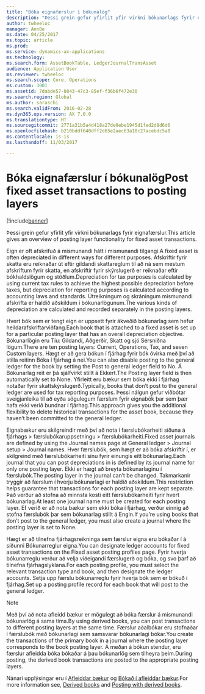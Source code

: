 ```yaml
---
title: "Bóka eignafærslur í bókunalög"
description: "Þessi grein gefur yfirlit yfir virkni bókunarlags fyrir eignafærslur."
author: twheeloc
manager: AnnBe
ms.date: 04/25/2017
ms.topic: article
ms.prod: 
ms.service: dynamics-ax-applications
ms.technology: 
ms.search.form: AssetBookTable, LedgerJournalTransAsset
audience: Application User
ms.reviewer: twheeloc
ms.search.scope: Core, Operations
ms.custom: 3001
ms.assetid: 7dabde57-0843-47c3-85ef-f36b6f472e30
ms.search.region: Global
ms.author: saraschi
ms.search.validFrom: 2016-02-28
ms.dyn365.ops.version: AX 7.0.0
ms.translationtype: HT
ms.sourcegitcommit: 2771a31b5a4d418a27de0ebe1945d1fed2d8d6d6
ms.openlocfilehash: b210bddf640dff2d65e2aec63a18c27acebdc5a8
ms.contentlocale: is-is
ms.lasthandoff: 11/03/2017

---
```


# <a name="post-fixed-asset-transactions-to-posting-layers"></a><span data-ttu-id="4c703-103">Bóka eignafærslur í bókunalög</span><span class="sxs-lookup"><span data-stu-id="4c703-103">Post fixed asset transactions to posting layers</span></span>

[!include[banner](../includes/banner.md)]


<span data-ttu-id="4c703-104">Þessi grein gefur yfirlit yfir virkni bókunarlags fyrir eignafærslur.</span><span class="sxs-lookup"><span data-stu-id="4c703-104">This article gives an overview of posting layer functionality for fixed asset transactions.</span></span>

<span data-ttu-id="4c703-105">Eign er oft afskrifuð á mismunandi hátt í mismunandi tilgangi.</span><span class="sxs-lookup"><span data-stu-id="4c703-105">A fixed asset is often depreciated in different ways for different purposes.</span></span> <span data-ttu-id="4c703-106">Afskriftir fyrir skatta eru reiknaðar út eftir gildandi skattareglum til að ná sem mestum afskriftum fyrir skatta, en afskriftir fyrir skýrslugerð er reiknaðar eftir bókhaldslögum og stöðlum.</span><span class="sxs-lookup"><span data-stu-id="4c703-106">Depreciation for tax purposes is calculated by using current tax rules to achieve the highest possible depreciation before taxes, but depreciation for reporting purposes is calculated according to accounting laws and standards.</span></span> <span data-ttu-id="4c703-107">Útreikningum og skráningum mismunandi afskrifta er haldið aðskildum í bókunarlögunum.</span><span class="sxs-lookup"><span data-stu-id="4c703-107">The various kinds of depreciation are calculated and recorded separately in the posting layers.</span></span>

<span data-ttu-id="4c703-108">Hvert bók sem er tengt eign er uppsett fyrir ákveðið bókunarlag sem hefur heildarafskriftarviðfang.</span><span class="sxs-lookup"><span data-stu-id="4c703-108">Each book that is attached to a fixed asset is set up for a particular posting layer that has an overall depreciation objective.</span></span> <span data-ttu-id="4c703-109">Bókunarlögin eru Tíu: Gildandi, Aðgerðir, Skatt og sjö Sérsniðna lögum.</span><span class="sxs-lookup"><span data-stu-id="4c703-109">There are ten posting layers: Current, Operations, Tax, and seven Custom layers.</span></span> <span data-ttu-id="4c703-110">Hægt er að gera bókun í fjárhag fyrir bók óvirka með því að stilla reitinn Bóka í fjárhag á nei.</span><span class="sxs-lookup"><span data-stu-id="4c703-110">You can also disable posting to the general ledger for the book by setting the Post to general ledger field to No.</span></span> <span data-ttu-id="4c703-111">Á Bókunarlag reit er þá sjálfvirkt stillt á Ekkert.</span><span class="sxs-lookup"><span data-stu-id="4c703-111">The Posting layer field is then automatically set to None.</span></span> <span data-ttu-id="4c703-112">Yfirleitt eru bækur sem bóka ekki í fjárhag notaðar fyrir skattskýrslugerð.</span><span class="sxs-lookup"><span data-stu-id="4c703-112">Typically, books that don’t post to the general ledger are used for tax reporting purposes.</span></span> <span data-ttu-id="4c703-113">Þessi nálgun gefur viðbótar sveigjanleika til að eyða sögulegum færslum fyrir eignabók þar sem þær hafa ekki verið bundnar í fjárhag.</span><span class="sxs-lookup"><span data-stu-id="4c703-113">This approach gives you the additional flexibility to delete historical transactions for the asset book, because they haven’t been committed to the general ledger.</span></span>

<span data-ttu-id="4c703-114">Eignabækur eru skilgreindir með því að nota í  færslubókarheiti síðuna á fjárhags > færslubókaruppsetningu > færslubókarheiti.</span><span class="sxs-lookup"><span data-stu-id="4c703-114">Fixed asset journals are defined by using the Journal names page at General ledger > Journal setup > Journal names.</span></span> <span data-ttu-id="4c703-115">Hver færslubók, sem hægt er að bóka afskriftir í, er skilgreind með færslubókarheiti sínu fyrir einungis eitt bókunarlag.</span><span class="sxs-lookup"><span data-stu-id="4c703-115">Each journal that you can post depreciations in is defined by its journal name for only one posting layer.</span></span> <span data-ttu-id="4c703-116">Ekki er hægt að breyta bókunarlaginu í færslubók.</span><span class="sxs-lookup"><span data-stu-id="4c703-116">The posting layer in the journal can’t be changed.</span></span> <span data-ttu-id="4c703-117">Takmarkanir tryggir að færslum í hverju bókunarlagi er haldið aðskildum.</span><span class="sxs-lookup"><span data-stu-id="4c703-117">This restriction helps guarantee that transactions for each posting layer are kept separate.</span></span> <span data-ttu-id="4c703-118">Það verður að stofna að minnsta kosti eitt færslubókarheiti fyrir hvert bókunarlag.</span><span class="sxs-lookup"><span data-stu-id="4c703-118">At least one journal name must be created for each posting layer.</span></span> <span data-ttu-id="4c703-119">Ef verið er að nota bækur sem ekki bóka í fjárhag, verður einnig að stofna færslubók þar sem bókunarlag stillt á Engin.</span><span class="sxs-lookup"><span data-stu-id="4c703-119">If you’re using books that don’t post to the general ledger, you must also create a journal where the posting layer is set to None.</span></span>

<span data-ttu-id="4c703-120">Hægt er að tilnefna fjárhagsreikninga sem færslur eigna eru bókaðar í á síðunni Bókunarreglur eigna.</span><span class="sxs-lookup"><span data-stu-id="4c703-120">You can designate ledger accounts for fixed asset transactions on the Fixed asset posting profiles page.</span></span> <span data-ttu-id="4c703-121">Fyrir hverja bókunarreglu verður að velja viðeigandi færslugerð og bóka, og svo þarf að tilnefna fjárhagslyklana.</span><span class="sxs-lookup"><span data-stu-id="4c703-121">For each posting profile, you must select the relevant transaction type and book, and then designate the ledger accounts.</span></span> <span data-ttu-id="4c703-122">Setja upp færslu bókunarreglu fyrir hverja bók sem er bókuð í fjárhag.</span><span class="sxs-lookup"><span data-stu-id="4c703-122">Set up a posting profile record for each book that will post to the general ledger.</span></span>

> [!NOTE] 
> <span data-ttu-id="4c703-123">Með því að nota afleidd bækur er mögulegt að bóka færslur á mismunandi bókunarlög á sama tíma.</span><span class="sxs-lookup"><span data-stu-id="4c703-123">By using derived books, you can post transactions to different posting layers at the same time.</span></span> <span data-ttu-id="4c703-124">Færslur aðalbókar eru stofnaðar í færslubók með bókunarlagi sem samsvarar bókunarlagi bókar.</span><span class="sxs-lookup"><span data-stu-id="4c703-124">You create the transactions of the primary book in a journal where the posting layer corresponds to the book posting layer.</span></span> <span data-ttu-id="4c703-125">Á meðan á bókun stendur, eru færslur afleidda bóka bókaðar á þau bókunarlög sem tilheyra þeim.</span><span class="sxs-lookup"><span data-stu-id="4c703-125">During posting, the derived book transactions are posted to the appropriate posting layers.</span></span>

<span data-ttu-id="4c703-126">Nánari upplýsingar eru í [Afleiddar bækur](derived-books.md) og [Bókað í afleiddar bækur](post-derived-value-models.md).</span><span class="sxs-lookup"><span data-stu-id="4c703-126">For more information see, [Derived books](derived-books.md) and [Posting with derived books](post-derived-value-models.md).</span></span>





